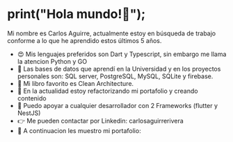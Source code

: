# print("Hola mundo!👋"); 
Mi nombre es Carlos Aguirre, actualmente estoy en búsqueda de trabajo conforme a lo que he aprendido estos últimos 5 años.
- 😍 Mis lenguajes preferidos son Dart y Typescript, sin embargo me llama la atencion Python y GO
- 💾 Las bases de datos que aprendí en la Universidad y en los proyectos personales son: SQL server, PostgreSQL, MySQL, SQLite y firebase.
- 📘 Mi libro favorito es Clean Architecture.
- 🌱 En la actualidad estoy refactorizando mi portafolio y creando contenido
- 🤔 Puedo apoyar a cualquier desarrollador con 2 Frameworks (flutter y NestJS)
- 👉 Me pueden contactar por Linkedin: carlosaguirrerivera
- 🧮 A continuacion les muestro mi portafolio:

<!--
**carlitosxx/carlitosxx** is a ✨ _special_ ✨ repository because its `README.md` (this file) appears on your GitHub profile.

Here are some ideas to get you started:

- 🔭 I’m currently working on ...
- 🌱 I’m currently learning ...
- 👯 I’m looking to collaborate on ...
- 🤔 I’m looking for help with ...
- 💬 Ask me about ...
- 📫 How to reach me: ...
- 😄 Pronouns: ...
- ⚡ Fun fact: ...
-->
